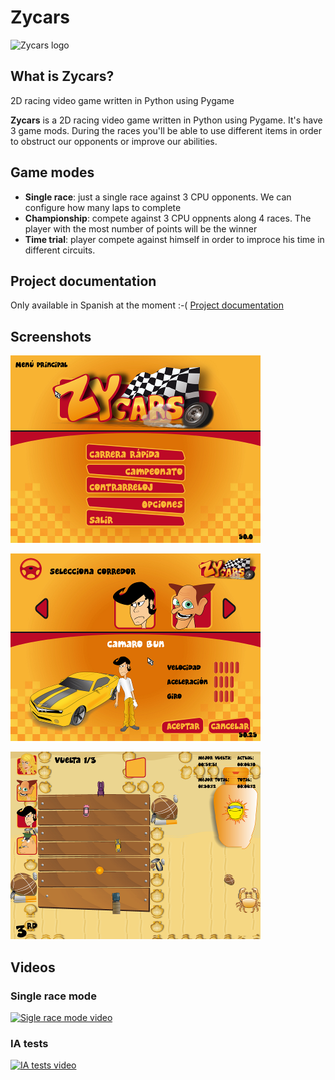 # Zycars

![Zycars logo](https://raw.githubusercontent.com/jmarente/zycars/master/multimedia/image/menu/logo_menu.png)

## What is Zycars?

2D racing video game written in Python using Pygame

**Zycars** is a 2D racing video game written in Python using Pygame. It's have 3 game mods.
During the races you'll be able to use different items in order to obstruct our opponents
or improve our abilities.

## Game modes

* **Single race**: just a single race against 3 CPU opponents. We can configure how many laps to complete
* **Championship**: compete against 3 CPU oppnents along 4 races. The player with the most number of points
will be the winner
* **Time trial**: player compete against himself in order to improce his time in different circuits.

## Project documentation

Only available in Spanish at the moment :-( [Project documentation](https://github.com/jmarente/zycars/raw/master/doc/memoria/memoria.pdf)

## Screenshots

![Main menu](https://raw.githubusercontent.com/jmarente/zycars/master/multimedia/image/readme/menuprincipal.png)

![Character selector](https://raw.githubusercontent.com/jmarente/zycars/master/multimedia/image/readme/seleccionpersonaje.png)

![Game](https://raw.githubusercontent.com/jmarente/zycars/master/multimedia/image/readme/pantalla_juego.png)

## Videos

### Single race mode

[![Sigle race mode video](http://img.youtube.com/vi/zjdcL-KZRrU/0.jpg)](https://www.youtube.com/watch?v=zjdcL-KZRrU)

### IA tests

[![IA tests video](http://img.youtube.com/vi/Dd0fQPi0li8/0.jpg)](https://www.youtube.com/watch?v=Dd0fQPi0li8)

